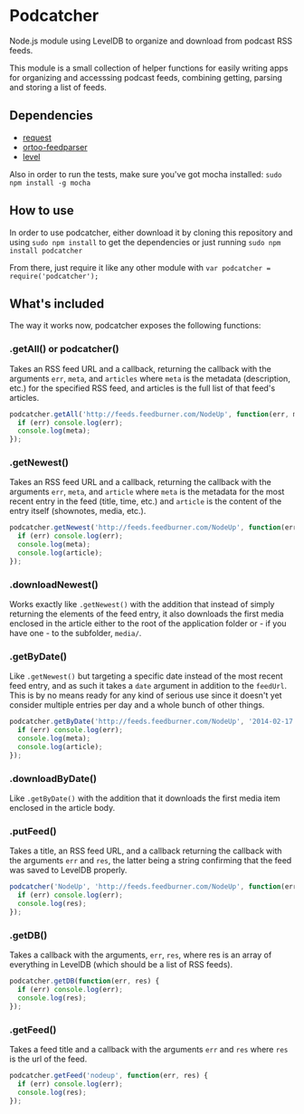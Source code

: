 # Podcatcher

Node.js module using LevelDB to organize and download from podcast RSS feeds.

This module is a small collection of helper functions for easily writing apps for organizing and accesssing podcast feeds, combining getting, parsing and storing a list of feeds.

## Dependencies

- [request](https://github.com/mikeal/request)
- [ortoo-feedparser](https://github.com/ortoo/node-feedparser)
- [level](https://github.com/level/level)

Also in order to run the tests, make sure you've got mocha installed: `sudo npm install -g mocha`


## How to use

In order to use podcatcher, either download it by cloning this repository and using `sudo npm install` to get the dependencies or just running `sudo npm install podcatcher`

From there, just require it like any other module with `var podcatcher = require('podcatcher');`

## What's included

The way it works now, podcatcher exposes the following functions:

### .getAll() or podcatcher()

Takes an RSS feed URL and a callback, returning the callback with the arguments `err`, `meta`, and `articles` where `meta` is the metadata (description, etc.) for the specified RSS feed, and articles is the full list of that feed's articles.

```js
podcatcher.getAll('http://feeds.feedburner.com/NodeUp', function(err, meta, res) {
  if (err) console.log(err);
  console.log(meta);
});
```

### .getNewest()

Takes an RSS feed URL and a callback, returning the callback with the arguments `err`, `meta`, and `article` where `meta` is the metadata for the most recent entry in the feed (title, time, etc.) and `article` is the content of the entry itself (shownotes, media, etc.).

```js
podcatcher.getNewest('http://feeds.feedburner.com/NodeUp', function(err, meta, article) {
  if (err) console.log(err);
  console.log(meta);
  console.log(article);
});
```

### .downloadNewest()

Works exactly like `.getNewest()` with the addition that instead of simply returning the elements of the feed entry, it also downloads the first media enclosed in the article either to the root of the application folder or - if you have one - to the subfolder, `media/`.

### .getByDate()

Like `.getNewest()` but targeting a specific date instead of the most recent feed entry, and as such it takes a `date` argument in addition to the `feedUrl`. This is by no means ready for any kind of serious use since it doesn't yet consider multiple entries per day and a whole bunch of other things.

```js
podcatcher.getByDate('http://feeds.feedburner.com/NodeUp', '2014-02-17', function(err, meta, article) {
  if (err) console.log(err);
  console.log(meta);
  console.log(article);
});
```

### .downloadByDate()

Like `.getByDate()` with the addition that it downloads the first media item enclosed in the article body.

### .putFeed()

Takes a title, an RSS feed URL, and a callback returning the callback with the arguments `err` and `res`, the latter being a string confirming that the feed was saved to LevelDB properly.

```js
podcatcher('NodeUp', 'http://feeds.feedburner.com/NodeUp', function(err, res) {
  if (err) console.log(err);
  console.log(res);
});
```

### .getDB()

Takes a callback with the arguments, `err`, `res`, where res is an array of everything in LevelDB (which should be a list of RSS feeds).

```js
podcatcher.getDB(function(err, res) {
  if (err) console.log(err);
  console.log(res);
});
```

### .getFeed()

Takes a feed title and a callback with the arguments `err` and `res` where `res` is the url of the feed.

```js
podcatcher.getFeed('nodeup', function(err, res) {
  if (err) console.log(err);
  console.log(res);
});
```

